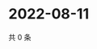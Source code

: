 # 2022-08-11

共 0 条

<!-- BEGIN WEIBO -->
<!-- 最后更新时间 Thu Aug 11 2022 18:17:34 GMT+0800 (China Standard Time) -->

<!-- END WEIBO -->
